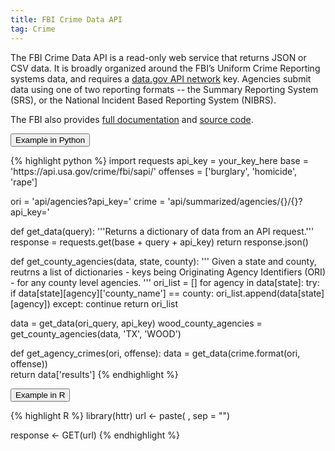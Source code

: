 ```yaml
---
title: FBI Crime Data API
tag: Crime
---
```

The FBI Crime Data API is a read-only web service that returns JSON or CSV data. It is broadly organized around the FBI’s Uniform Crime Reporting systems data, and requires a [data.gov API network](https://api.data.gov/docs) key. Agencies submit data using one of two reporting formats -- the Summary Reporting System (SRS), or the National Incident Based Reporting System (NIBRS). 

The FBI also provides [full documentation](https://crime-data-explorer.fr.cloud.gov/api) and [source code](https://github.com/fbi-cde).

<button data-toggle="collapse" data-target="#fbi_python" type="button" class="btn btn-secondary btn-lg btn-block">Example in Python</button>
<div id="fbi_python" class="collapse">
{% highlight python %}
import requests
api_key = your_key_here 
base = 'https://api.usa.gov/crime/fbi/sapi/'
offenses = ['burglary', 'homicide', 'rape']

ori = 'api/agencies?api_key='
crime = 'api/summarized/agencies/{}/{}?api_key='

def get_data(query):
    '''Returns a dictionary of data from an API request.'''
    response = requests.get(base + query + api_key)
    return response.json()

def get_county_agencies(data, state, county):
    '''
    Given a state and county, reutrns a list of
    dictionaries - keys being Originating Agency Identifiers
    (ORI) - for any county level agencies.
    '''
    ori_list = [] 
    for agency in data[state]:
        try:
            if data[state][agency]['county_name'] == county:
            ori_list.append(data[state][agency])
        except:
            continue
    return ori_list

data = get_data(ori_query, api_key)
wood_county_agencies = get_county_agencies(data, 'TX', 'WOOD')

def get_agency_crimes(ori, offense):
    data = get_data(crime.format(ori, offense))<br>
    return data['results']
{% endhighlight %} 
</div>

<button data-toggle="collapse" data-target="#fbi_r" type="button" class="btn btn-secondary btn-lg btn-block">Example in R</button>
<div id="fbi_r" class="collapse">
  
{% highlight R %}
library(httr)
url <- paste(
            , sep = "")

response <- GET(url)
{% endhighlight %}
</div> 
